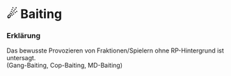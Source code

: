 # ☄ Baiting

### Erklärung <a href="#0-toc-title" id="0-toc-title"></a>

Das bewusste Provozieren von Fraktionen/Spielern ohne RP-Hintergrund ist untersagt.\
(Gang-Baiting, Cop-Baiting, MD-Baiting)
